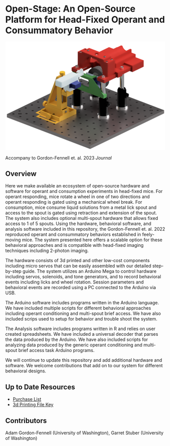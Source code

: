 # Open-Stage: An Open-Source Platform for Head-Fixed Operant and Consummatory Behavior
<p align="center">
  <img src="./images/system_render.png" width="800">
</p>

Accompany to Gordon-Fennell et. al. 2023 *Journal* <!-- insert link -->

## Overview
Here we make available an ecosystem of open-source hardware and software for operant and consumption experiments in head-fixed mice. For operant responding, mice rotate a wheel in one of two directions and operant responding is gated using a mechanical wheel break. For consumption, mice consume liquid solutions from a metal lick spout and access to the spout is gated using retraction and extension of the spout. The system also includes optional multi-spout hardware that allows fixed access to 1 of 5 spouts. Using the hardware, behavioral software, and analysis software included in this repository, the Gordon-Fennell et. al. 2022 reproduced operant and consummatory behaviors established in feely-moving mice. The system presented here offers a scalable option for these behavioral approaches and is compatible with head-fixed imaging techniques including 2-photon imaging.  

The hardware consists of 3d printed and other low-cost components including micro servos that can be easily assembled with our detailed step-by-step guide. The system utilizes an Arduino Mega to control hardware including servos, solenoids, and tone generators, and to record behavioral events including licks and wheel rotation. Session parameters and behavioral events are recorded using a PC connected to the Arduino via USB. 

The Arduino software includes programs written in the Arduino language. We have included multiple scripts for different behavioral approaches including operant conditioning and multi-spout brief access. We have also included scrips used to setup for behavior and trouble shoot the system.  

The Analysis software includes programs written in R and relies on user created spreadsheets. We have included a universal decoder that parses the data produced by the Arduino. We have also included scripts for analyzing data produced by the generic operant conditioning and multi-spout brief access task Arduino programs.

We will continue to update this repository and add additional hardware and software. We welcome contributions that add on to our system for different behavioral designs.  
## Up to Date Resources
- [Purchase List](https://docs.google.com/spreadsheets/d/1kFgsOy1gAFHM2E8M-DSgPSi6Y7Lr8sis6cbQqSb2ZY4)
- [3d Printing File Key](https://docs.google.com/spreadsheets/d/1pzRUh2JkpAaJyb1kA9NBVjSYz8nG3GPTu3c0QVQwKCg)


## Contributors
Adam Gordon-Fennell (University of Washington), Garret Stuber (University of Washington)
